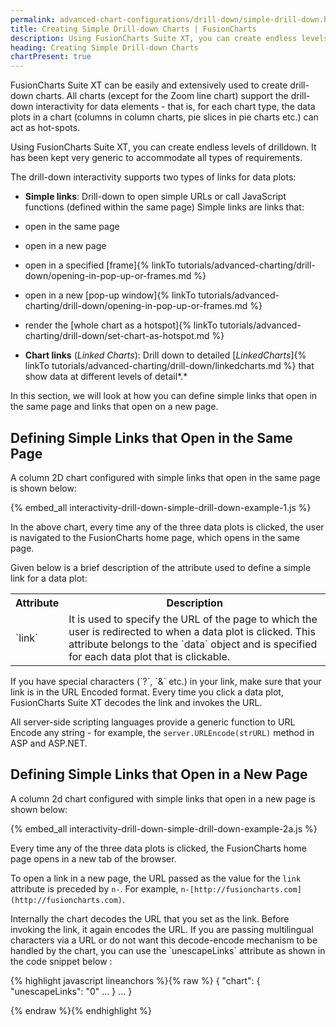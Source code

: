 ```yaml
---
permalink: advanced-chart-configurations/drill-down/simple-drill-down.html
title: Creating Simple Drill-down Charts | FusionCharts
description: Using FusionCharts Suite XT, you can create endless levels of drilldown. It has been kept very generic to accommodate all types of requirements.
heading: Creating Simple Drill-down Charts
chartPresent: true
---
```


FusionCharts Suite XT can be easily and extensively used to create drill-down charts. All charts (except for the Zoom line chart) support the drill-down interactivity for data elements - that is, for each chart type, the data plots in a chart (columns in column charts, pie slices in pie charts etc.) can act as hot-spots.

Using FusionCharts Suite XT, you can create endless levels of drilldown. It has been kept very generic to accommodate all types of requirements.

The drill-down interactivity supports two types of links for data plots:

* **Simple links**: Drill-down to open simple URLs or call JavaScript functions (defined within the same page)
Simple links are links that:

* open in the same page

* open in a new page

* open in a specified [frame]{% linkTo tutorials/advanced-charting/drill-down/opening-in-pop-up-or-frames.md %}

* open in a new [pop-up window]{% linkTo tutorials/advanced-charting/drill-down/opening-in-pop-up-or-frames.md %}

* render the [whole chart as a hotspot]{% linkTo tutorials/advanced-charting/drill-down/set-chart-as-hotspot.md %}

* **Chart links** (*Linked Charts*): Drill down to detailed [*LinkedCharts*]{% linkTo tutorials/advanced-charting/drill-down/linkedcharts.md %} that show data at different levels of detail*.*

In this section, we will look at how you can define simple links that open in the same page and links that open on a new page.

## Defining Simple Links that Open in the Same Page

A column 2D chart configured with simple links that open in the same page is shown below:

{% embed_all interactivity-drill-down-simple-drill-down-example-1.js %}

In the above chart, every time any of the three data plots is clicked, the user is navigated to the FusionCharts home page, which opens in the same page.

Given below is a brief description of the attribute used to define a simple link for a data plot:

<table>
  <tr>
    <th>Attribute</th>
    <th>Description</th>
  </tr>
  <tr>
    <td>`link`
</td>
    <td>It is used to specify the URL of the page to which the user is redirected to when a data plot is clicked. This attribute belongs to the `data` object and is specified for each data plot that is clickable.</td>
  </tr>
</table>






<p class="text-info"> If you have special characters (`?`, `&` etc.) in your link, make sure that your link is in the URL Encoded format. Every time you click a data plot, FusionCharts Suite XT decodes the link and invokes the URL.

All server-side scripting languages provide a generic function to URL Encode any string - for example, the `server.URLEncode(strURL)` method in ASP and ASP.NET.</p>

## Defining Simple Links that Open in a New Page

A column 2d chart configured with simple links that open in a new page is shown below:

{% embed_all interactivity-drill-down-simple-drill-down-example-2a.js %}

Every time any of the three data plots is clicked, the FusionCharts home page opens in a new tab of the browser.

To open a link in a new page, the URL passed as the value for the `link` attribute is preceded by `n-`. For example, `n-[http://fusioncharts.com](http://fusioncharts.com)`.





<p class="text-info">Internally the chart decodes the URL that you set as the link. Before invoking the link, it again encodes the URL. If you are passing multilingual characters via a URL or do not want this decode-encode mechanism to be handled by the chart, you can use the `unescapeLinks` attribute as shown in the code snippet below :

{% highlight javascript lineanchors %}{% raw %}
{
    "chart": {
        "unescapeLinks": "0"
        ...
    }
    ...
}


{% endraw %}{% endhighlight %}

</p>